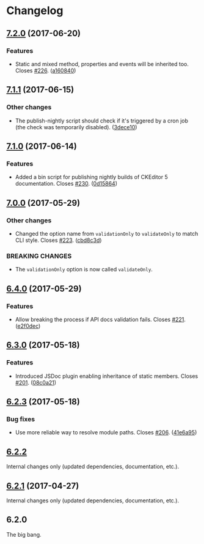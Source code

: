 Changelog
=========

## [7.2.0](https://github.com/ckeditor/ckeditor5-dev/compare/@ckeditor/ckeditor5-dev-docs@7.1.1...@ckeditor/ckeditor5-dev-docs@7.2.0) (2017-06-20)

### Features

* Static and mixed method, properties and events will be inherited too. Closes [#226](https://github.com/ckeditor/ckeditor5-dev/issues/226). ([a160840](https://github.com/ckeditor/ckeditor5-dev/commit/a160840))


## [7.1.1](https://github.com/ckeditor/ckeditor5-dev/compare/@ckeditor/ckeditor5-dev-docs@7.1.0...@ckeditor/ckeditor5-dev-docs@7.1.1) (2017-06-15)

### Other changes

* The publish-nightly script should check if it's triggered by a cron job (the check was temporarily disabled). ([3dece10](https://github.com/ckeditor/ckeditor5-dev/commit/3dece10))


## [7.1.0](https://github.com/ckeditor/ckeditor5-dev/compare/@ckeditor/ckeditor5-dev-docs@7.0.0...@ckeditor/ckeditor5-dev-docs@7.1.0) (2017-06-14)

### Features

* Added a bin script for publishing nightly builds of CKEditor 5 documentation. Closes [#230](https://github.com/ckeditor/ckeditor5-dev/issues/230). ([0d15864](https://github.com/ckeditor/ckeditor5-dev/commit/0d15864))


## [7.0.0](https://github.com/ckeditor/ckeditor5-dev/compare/@ckeditor/ckeditor5-dev-docs@6.4.0...@ckeditor/ckeditor5-dev-docs@7.0.0) (2017-05-29)

### Other changes

* Changed the option name from `validationOnly` to `validateOnly` to match CLI style. Closes [#223](https://github.com/ckeditor/ckeditor5-dev/issues/223). ([cbd8c3d](https://github.com/ckeditor/ckeditor5-dev/commit/cbd8c3d))

### BREAKING CHANGES

* The `validationOnly` option is now called `validateOnly`.


## [6.4.0](https://github.com/ckeditor/ckeditor5-dev/compare/@ckeditor/ckeditor5-dev-docs@6.3.0...@ckeditor/ckeditor5-dev-docs@6.4.0) (2017-05-29)

### Features

* Allow breaking the process if API docs validation fails. Closes [#221](https://github.com/ckeditor/ckeditor5-dev/issues/221). ([e2f0dec](https://github.com/ckeditor/ckeditor5-dev/commit/e2f0dec))


## [6.3.0](https://github.com/ckeditor/ckeditor5-dev/compare/@ckeditor/ckeditor5-dev-docs@6.2.3...@ckeditor/ckeditor5-dev-docs@6.3.0) (2017-05-18)

### Features

* Introduced JSDoc plugin enabling inheritance of static members. Closes [#201](https://github.com/ckeditor/ckeditor5-dev/issues/201). ([08c0a21](https://github.com/ckeditor/ckeditor5-dev/commit/08c0a21))


## [6.2.3](https://github.com/ckeditor/ckeditor5-dev/compare/@ckeditor/ckeditor5-dev-docs@6.2.2...@ckeditor/ckeditor5-dev-docs@6.2.3) (2017-05-18)

### Bug fixes

* Use more reliable way to resolve module paths. Closes [#206](https://github.com/ckeditor/ckeditor5-dev/issues/206). ([41e6a95](https://github.com/ckeditor/ckeditor5-dev/commit/41e6a95))


## [6.2.2](https://github.com/ckeditor/ckeditor5-dev/compare/@ckeditor/ckeditor5-dev-docs@6.2.1...@ckeditor/ckeditor5-dev-docs@6.2.2)

Internal changes only (updated dependencies, documentation, etc.).


## [6.2.1](https://github.com/ckeditor/ckeditor5-dev/compare/@ckeditor/ckeditor5-dev-docs@6.2.0...@ckeditor/ckeditor5-dev-docs@6.2.1) (2017-04-27)

Internal changes only (updated dependencies, documentation, etc.).


## 6.2.0

The big bang.
